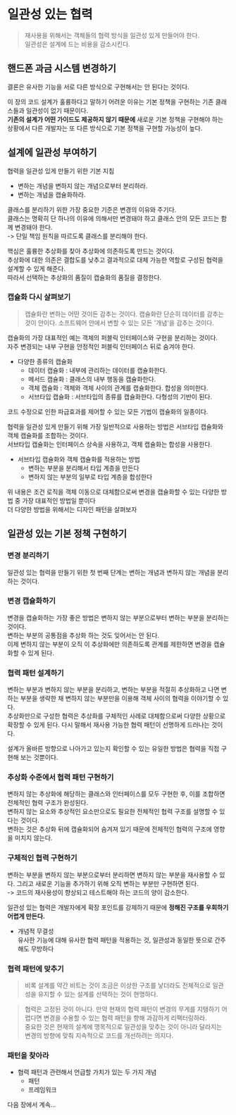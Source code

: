 # 일관성 있는 협력
> 재사용을 위해서는 객체들의 협력 방식을 일관성 있게 만들어야 한다.  
> 일관성은 설계에 드는 비용을 감소시킨다.

## 핸드폰 과금 시스템 변경하기
결론은 유사한 기능을 서로 다른 방식으로 구현해서는 안 된다는 것이다.  
   
이 장의 코드 설계가 훌륭하다고 말하기 어려운 이유는 기본 정책을 구현하는 기존 클래스들과 일관성이 없기 때문이다.  
**기존의 설계가 어떤 가이드도 제공하지 않기 때문에** 새로운 기본 정책을 구현해야 하는 상황에서 다른 개발자는 또 다른 방식으로 기본 정책을 구현할 가능성이 높다.

## 설계에 일관성 부여하기
협력을 일관성 있게 만들기 위한 기본 지침
- 변하는 개념을 변하지 않는 개념으로부터 분리하라.
- 변하는 개념을 캡슐화하라.
   
클래스를 분리하기 위한 가장 중요한 기준은 변경의 이유와 주기다.  
클래스는 명확히 단 하나의 이유에 의해서만 변경돼야 하고 클래스 안의 모든 코드는 함께 변경돼야 한다.  
-> 단일 책임 원칙을 따르도록 클래스를 분리해야 한다.
   
핵심은 훌륭한 추상화를 찾아 추상화에 의존하도록 만드는 것이다.  
추상화에 대한 의존은 결합도를 낮추고 결과적으로 대체 가능한 역할로 구성된 협력을 설계할 수 있게 해준다.  
따라서 선택하는 추상화의 품질이 캡슐화의 품질을 결정한다.  

### 캡슐화 다시 살펴보기
> 캡슐화란 변하는 어떤 것이든 감추는 것이다.
캡슐화란 단순히 데이터를 감추는 것이 안이다. 소프트웨어 안에서 변할 수 있는 모든 '개념'을 감추는 것이다.  
   
캡슐화의 가장 대표적인 예는 객체의 퍼블릭 인터페이스와 구현을 분리하는 것이다.  
자주 변경되는 내부 구현을 안정적인 퍼블릭 인터페이스 뒤로 숨겨야 한다.  
   
- 다양한 종류의 캡슐화
  - 데이터 캡슐화 : 내부에 관리하는 데이터를 캡슐화한다.
  - 메서드 캡슐화 : 클래스의 내부 행동을 캡슐화한다.
  - 객체 캡슐화 : 객체와 객체 사이의 관계를 캡슐화한다. 합성을 의미한다.
  - 서브타입 캡슐화 : 서브타입의 종류를 캡슐화한다. 다형성의 기반이 된다.

코드 수정으로 인한 파급효과를 제어할 수 있는 모든 기법이 캡슐화의 일종이다.  
   
협력을 일관성 있게 만들기 위해 가장 일반적으로 사용하는 방법은 서브타입 캡슐화와 객체 캡슐화를 조합하는 것이다.  
서브타입 캡슐화는 인터페이스 상속을 사용하고, 객체 캡슐화는 합성을 사용한다.  
   
- 서브타입 캡슐화와 객체 캡슐화를 적용하는 방법
  - 변하는 부분을 분리해서 타입 계층을 만든다
  - 변하지 않는 부분의 일부로 타입 계층을 합성한다

위 내용은 조건 로직을 객체 이동으로 대체함으로써 변경을 캡슐화할 수 있는 다양한 방법 중 가장 대표적인 방법일 뿐이다  
더 다양한 방법을 위해서는 디자인 패턴을 살펴보자  

## 일관성 있는 기본 정책 구현하기
### 변경 분리하기
일관성 있는 협력을 만들기 위한 첫 번째 단계는 변하는 개념과 변하지 않는 개념을 분리하는 것이다.

### 변경 캡슐화하기
변경을 캡슐화하는 가장 좋은 방법은 변하지 않는 부분으로부터 변하는 부분을 분리하는 것이다.  
변하는 부분의 공통점을 추상화 하는 것도 잊어서는 안 된다.  
이제 변하지 않는 부분이 오직 이 추상화에만 의존하도록 관계를 제한하면 변경을 캡슐화할 수 있게 된다.  

### 협력 패턴 설계하기
변하는 부분과 변하지 않는 부분을 분리하고, 변하는 부분을 적절히 추상화하고 나면 변하는 부분을 생략한 채 변하지 않는 부분만을 이용해 객체 사이의 협력을 이야기할 수 있다.  
추상화만으로 구성한 협력은 추상화를 구체적인 사례로 대체함으로써 다양한 상황으로 확장할 수 있게 된다. 다시 말해서 재사용 가능한 협력 패턴이 선명하게 드러나는 것이다.  
   
설계가 올바른 방향으로 나아가고 있는지 확인할 수 있는 유일한 방법은 협력을 직접 구현해 보는 것뿐이다.  

### 추상화 수준에서 협력 패턴 구현하기
변하지 않는 추상화에 해당하는 클래스와 인터페이스를 모두 구현한 후, 이를 조합하면 전체적인 협력 구조가 완성된다.  
변하지 않는 요소와 추상적인 요소만으로도 필요한 전체적인 협력 구조를 설명할 수 있다는 것이다.  
변하는 것은 추상화 뒤에 캡슐화되어 숨겨져 있기 때문에 전체적인 협력의 구조에 영향을 미치지 않는다.  

### 구체적인 협력 구현하기
변하는 부분을 변하지 않는 부분으로부터 분리하면 변하지 않는 부분을 재사용할 수 있다. 그리고 새로운 기능을 추가하기 위해 오직 변하는 부분만 구현하면 된다.  
-> 코드의 재사용성이 향상되고 테스트해야 하는 코드의 양이 감소한다.  
   
일관성 있는 협력은 개발자에게 확장 포인트를 강제하기 때문에 **정해진 구조를 우회하기 어렵게 만든다.**  
   
- 개념적 무결성  
  유사한 기능에 대해 유사한 협력 패턴을 적용하는 것, 일관성과 동일한 뜻으로 간주해도 무방하다

### 협력 패턴에 맞추기
> 비록 설계를 약간 비트는 것이 조금은 이상한 구조를 낳더라도 전체적으로 일관성을 유지할 수 있는 설계를 선택하는 것이 현명하다.
   
> 협력은 고정된 것이 아니다. 만약 현재의 협력 패턴이 변경의 무게를 지탱하기 어렵다면 변경을 수용할 수 있는 협력 패턴을 향해 과감하게 리팩터링하라.  
> 중요한 것은 현재의 설계에 맹목적으로 일관성을 맞추는 것이 아니라 달라지는 변경의 방향에 맞춰 지속적으로 코드를 개선하려는 의지다.

### 패턴을 찾아라
- 협력 패턴과 관련해서 언급할 가치가 있는 두 가지 개념
  - 패턴
  - 프레임워크
   
다음 장에서 계속...
